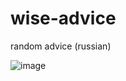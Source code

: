 # wise-advice
random advice (russian)


![image](https://user-images.githubusercontent.com/104693230/212799542-c6c4d6b5-8d0a-4861-ae5a-5dcffdfd9403.png)
